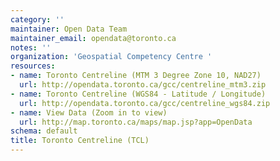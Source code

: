 ```yaml
---
category: ''
maintainer: Open Data Team
maintainer_email: opendata@toronto.ca
notes: ''
organization: 'Geospatial Competency Centre '
resources:
- name: Toronto Centreline (MTM 3 Degree Zone 10, NAD27)
  url: http://opendata.toronto.ca/gcc/centreline_mtm3.zip
- name: Toronto Centreline (WGS84 - Latitude / Longitude)
  url: http://opendata.toronto.ca/gcc/centreline_wgs84.zip
- name: View Data (Zoom in to view)
  url: http://map.toronto.ca/maps/map.jsp?app=OpenData
schema: default
title: Toronto Centreline (TCL)
---
```

